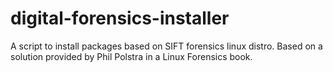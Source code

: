 # digital-forensics-installer
A script to install packages based on SIFT forensics linux distro.
Based on a solution provided by Phil Polstra in a Linux Forensics book.
